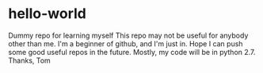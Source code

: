 # hello-world
Dummy repo for learning myself
This repo may not be useful for anybody other than me. I'm a beginner of github, and I'm just in. Hope I can push some good useful repos in the future. Mostly, my code will be in python 2.7.
Thanks,
Tom
